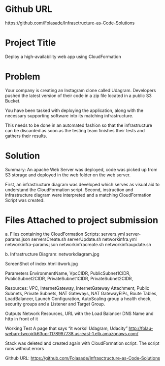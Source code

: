 # Github URL
https://github.com/Folasade/Infrasctructure-as-Code-Solutions

# Project Title
Deploy a high-availability web app using CloudFormation

# Problem
Your company is creating an Instagram clone called Udagram. Developers pushed the latest version of their code in a zip file located in a public S3 Bucket.

You have been tasked with deploying the application, along with the necessary supporting software into its matching infrastructure.

This needs to be done in an automated fashion so that the infrastructure can be discarded as soon as the testing team finishes their tests and gathers their results.

# Solution
Summary:
An apache Web Server was deployed, code was picked up from S3 storage and deployed in the web folder on the web server. 

First, an infrastructure diagram was developed which serves as visual aid to understand the CloudFormation script. 
Second, instruction and infrastructure diagram were interpreted and a matching CloudFormation Script was created.

# Files Attached to project submission
a. Files containing the CloudFormation Scripts:
servers.yml
server-params.json
serversCreate.sh
serverUpdate.sh
networkinfra.yml
networkinfra-params.json
networkinfracreate.sh
networkinfraupdate.sh

b. Infrastructure Diagram:
networkdiagram.jpg

ScreenShot of index.html
itwork.jpg

Parameters
EnvironmentName, VpcCIDR, PublicSubnet1CIDR, PublicSubnet2CIDR, PrivateSubnet1CIDR, PrivateSubnet2CIDR, 

Resources:
VPC, InternetGateway, InternetGateway Attachment, Public Subnets, Private Subnets, NAT Gateways, NAT GatewayEIPs, Route Tables,  LoadBalancer, Launch Configuration, AutoScaling group a health check, security groups and a Listener and Target Group.

Outputs
Network Resources, URL with the Load Balancer DNS Name and http in front of it  

Working Test
A page that says “it works! Udagram, Udacity”
http://folau-webap-twcojrlk63up-1178997738.us-east-1.elb.amazonaws.com/

Stack was deleted and created again with CloudFormation script. The script runs without errors


Github URL: https://github.com/Folasade/Infrasctructure-as-Code-Solutions
